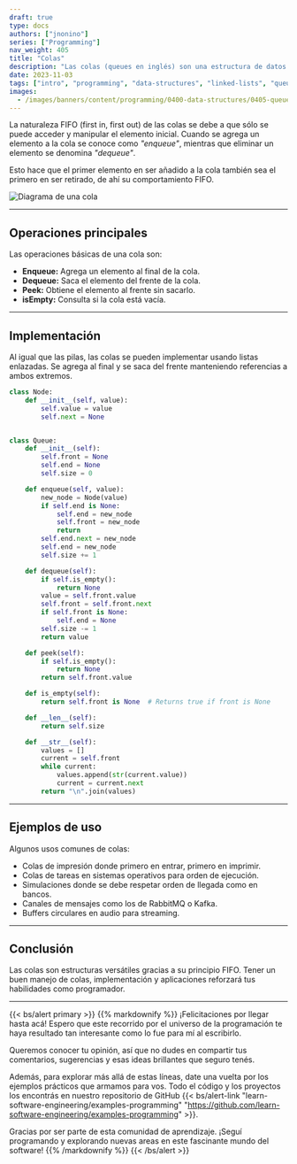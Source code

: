 ```yaml
---
draft: true
type: docs
authors: ["jnonino"]
series: ["Programming"]
nav_weight: 405
title: "Colas"
description: "Las colas (queues en inglés) son una estructura de datos abstracta que funciona bajo el principio FIFO (first in, first out), donde el primer elemento en entrar es también el primero en salir. Las colas se utilizan para ordenar elementos de forma que el que llega primero es procesado primero. Comprender su funcionamiento es esencial para cualquier programador."
date: 2023-11-03
tags: ["intro", "programming", "data-structures", "linked-lists", "queues"]
images:
  - /images/banners/content/programming/0400-data-structures/0405-queues.es.png
---
```


La naturaleza FIFO (first in, first out) de las colas se debe a que sólo se puede acceder y manipular el elemento inicial. Cuando se agrega un elemento a la cola se conoce como *"enqueue"*, mientras que eliminar un elemento se denomina *"dequeue"*.

Esto hace que el primer elemento en ser añadido a la cola también sea el primero en ser retirado, de ahí su comportamiento FIFO.

![Diagrama de una cola](/images/content/programming/0400-data-structures-1/diagram-queues.jpg)

---

## Operaciones principales

Las operaciones básicas de una cola son:

- **Enqueue:** Agrega un elemento al final de la cola.
- **Dequeue:** Saca el elemento del frente de la cola.
- **Peek:** Obtiene el elemento al frente sin sacarlo.
- **isEmpty:** Consulta si la cola está vacía.

---

## Implementación

Al igual que las pilas, las colas se pueden implementar usando listas enlazadas.
Se agrega al final y se saca del frente manteniendo referencias a ambos extremos.

```python
class Node:
    def __init__(self, value):
        self.value = value
        self.next = None


class Queue:
    def __init__(self):
        self.front = None
        self.end = None
        self.size = 0

    def enqueue(self, value):
        new_node = Node(value)
        if self.end is None:
            self.end = new_node
            self.front = new_node
            return
        self.end.next = new_node
        self.end = new_node
        self.size += 1

    def dequeue(self):
        if self.is_empty():
            return None
        value = self.front.value
        self.front = self.front.next
        if self.front is None:
            self.end = None
        self.size -= 1
        return value

    def peek(self):
        if self.is_empty():
            return None
        return self.front.value

    def is_empty(self):
        return self.front is None  # Returns true if front is None

    def __len__(self):
        return self.size

    def __str__(self):
        values = []
        current = self.front
        while current:
            values.append(str(current.value))
            current = current.next
        return "\n".join(values)
```
---

## Ejemplos de uso

Algunos usos comunes de colas:

- Colas de impresión donde primero en entrar, primero en imprimir.
- Colas de tareas en sistemas operativos para orden de ejecución.
- Simulaciones donde se debe respetar orden de llegada como en bancos.
- Canales de mensajes como los de RabbitMQ o Kafka.
- Buffers circulares en audio para streaming.

---

## Conclusión

Las colas son estructuras versátiles gracias a su principio FIFO. Tener un buen manejo de colas, implementación y aplicaciones reforzará tus habilidades como programador.

---

{{< bs/alert primary >}}
{{% markdownify %}}
¡Felicitaciones por llegar hasta acá! Espero que este recorrido por el universo de la programación te haya resultado tan interesante como lo fue para mí al escribirlo.

Queremos conocer tu opinión, así que no dudes en compartir tus comentarios, sugerencias y esas ideas brillantes que seguro tenés.

Además, para explorar más allá de estas líneas, date una vuelta por los ejemplos prácticos que armamos para vos. Todo el código y los proyectos los encontrás en nuestro repositorio de GitHub {{< bs/alert-link "learn-software-engineering/examples-programming" "https://github.com/learn-software-engineering/examples-programming" >}}.

Gracias por ser parte de esta comunidad de aprendizaje. ¡Seguí programando y explorando nuevas areas en este fascinante mundo del software!
{{% /markdownify %}}
{{< /bs/alert >}}
